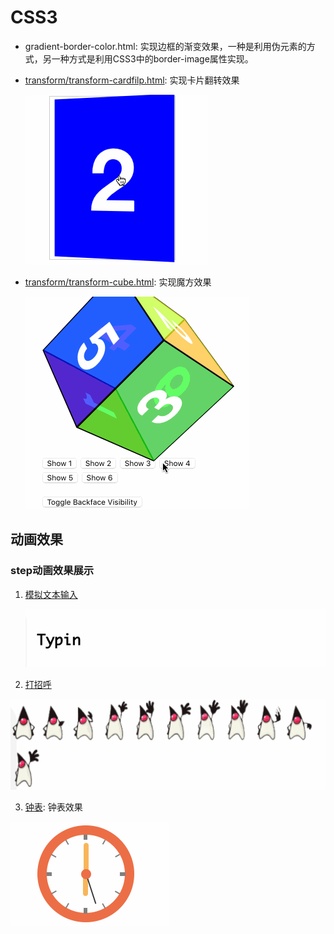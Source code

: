 # CSS3

- gradient-border-color.html: 实现边框的渐变效果，一种是利用伪元素的方式，另一种方式是利用CSS3中的border-image属性实现。

- [transform/transform-cardfilp.html](http://xchb.work/CSS3/transform/transform-cardfilp.html): 实现卡片翻转效果

  ![卡片](preview/transform-cardflip.gif)

- [transform/transform-cube.html](http://xchb.work/CSS3/transform/transform-cube.html): 实现魔方效果

  ![魔方](preview/transform-cube.gif)

## 动画效果
### step动画效果展示
1. [模拟文本输入](http://xchb.work/CSS3/animation/animation-step-typing.html)

   ![文本输入](preview/step-typing.gif)

2. [打招呼](http://xchb.work/CSS3/animation/animation-step-hi.html)

  ![hi](preview/step-hi.gif)

3. [钟表](http://xchb.work/CSS3/animation/animation-step-clock.html): 钟表效果
  
  ![clock](preview/step-clock.gif)